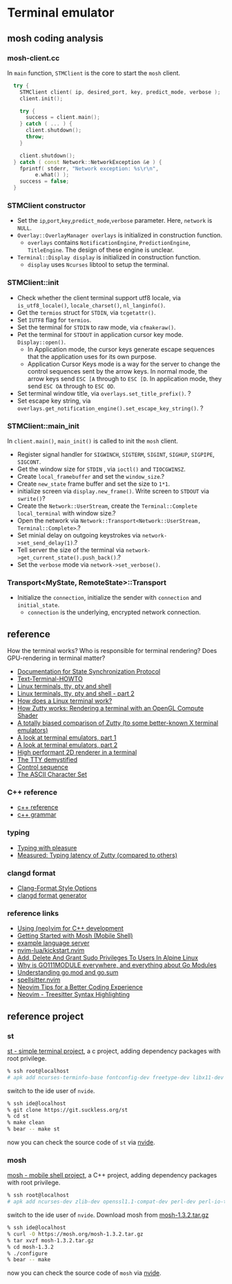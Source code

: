 # Terminal emulator

## mosh coding analysis

### mosh-client.cc

In `main` function, `STMClient` is the core to start the `mosh` client.

```cpp
  try {
    STMClient client( ip, desired_port, key, predict_mode, verbose );
    client.init();

    try {
      success = client.main();
    } catch ( ... ) {
      client.shutdown();
      throw;
    }

    client.shutdown();
  } catch ( const Network::NetworkException &e ) {
    fprintf( stderr, "Network exception: %s\r\n",
	     e.what() );
    success = false;
  }
```

### STMClient constructor

- Set the `ip`,`port`,`key`,`predict_mode`,`verbose` parameter. Here, `network` is `NULL`.
- `Overlay::OverlayManager overlays` is initialized in construction function.
  - `overlays` contains `NotificationEngine`, `PredictionEngine`, `TitleEngine`. The design of these engine is unclear.
- `Terminal::Display display` is initialized in construction function.
  - `display` uses `Ncurses` libtool to setup the terminal.

### STMClient::init

- Check whether the client terminal support utf8 locale, via `is_utf8_locale()`, `locale_charset()`, `nl_langinfo()`.
- Get the `termios` struct for `STDIN`, via `tcgetattr()`.
- Set `IUTF8` flag for `termios`.
- Set the terminal for `STDIN` to raw mode, via `cfmakeraw()`.
- Pet the terminal for `STDOUT` in application cursor key mode. `Display::open()`.
  - In Application mode, the cursor keys generate escape sequences that the application uses for its own purpose.
  - Application Cursor Keys mode is a way for the server to change the control sequences sent by the arrow keys. In normal mode, the arrow keys send `ESC [A` through to `ESC [D`. In application mode, they send `ESC OA` through to `ESC OD`.
- Set terminal window title, via `overlays.set_title_prefix()`. ?
- Set escape key string, via `overlays.get_notification_engine().set_escape_key_string()`. ?

### STMClient::main_init

In `client.main()`, `main_init()` is called to init the `mosh` client.

- Register signal handler for `SIGWINCH`, `SIGTERM`, `SIGINT`, `SIGHUP`, `SIGPIPE`, `SIGCONT`.
- Get the window size for `STDIN` , via `ioctl()` and `TIOCGWINSZ`.
- Create `local_framebuffer` and set the `window_size`.?
- Create `new_state` frame buffer and set the size to `1*1`.
- initialize screen via `display.new_frame()`. Write screen to `STDOUT` via `swrite()`?
- Create the `Network::UserStream`, create the `Terminal::Complete local_terminal` with window size.?
- Open the network via `Network::Transport<Network::UserStream, Terminal::Complete>`.?
- Set minial delay on outgoing keystrokes via `network->set_send_delay(1)`.?
- Tell server the size of the terminal via `network->get_current_state().push_back()`.?
- Set the `verbose` mode via `network->set_verbose()`.

### Transport<MyState, RemoteState>::Transport

- Initialize the `connection`, initialize the sender with `connection` and `initial_state`.
  - `connection` is the underlying, encrypted network connection.

## reference

How the terminal works? Who is responsible for terminal rendering? Does GPU-rendering in terminal matter?

- [Documentation for State Synchronization Protocol](https://github.com/mobile-shell/mosh/issues/1087)
- [Text-Terminal-HOWTO](https://tldp.org/HOWTO/Text-Terminal-HOWTO.html)
- [Linux terminals, tty, pty and shell](https://dev.to/napicella/linux-terminals-tty-pty-and-shell-192e)
- [Linux terminals, tty, pty and shell - part 2](https://dev.to/napicella/linux-terminals-tty-pty-and-shell-part-2-2cb2)
- [How does a Linux terminal work?](https://unix.stackexchange.com/questions/79334/how-does-a-linux-terminal-work)
- [How Zutty works: Rendering a terminal with an OpenGL Compute Shader](https://tomscii.sig7.se/2020/11/How-Zutty-works)
- [A totally biased comparison of Zutty (to some better-known X terminal emulators)](https://tomscii.sig7.se/2020/12/A-totally-biased-comparison-of-Zutty)
- [A look at terminal emulators, part 1](https://lwn.net/Articles/749992/)
- [A look at terminal emulators, part 2](https://lwn.net/Articles/751763/)
- [High performant 2D renderer in a terminal](https://blog.ghaiklor.com/2020/07/27/high-performant-2d-renderer-in-a-terminal/)
- [The TTY demystified](http://www.linusakesson.net/programming/tty/)
- [Control sequence](https://ttssh2.osdn.jp/manual/4/en/about/ctrlseq.html#ESC)
- [The ASCII Character Set](https://www.w3schools.com/charsets/ref_html_ascii.asp#:~:text=The%20ASCII%20Character%20Set&text=ASCII%20is%20a%207%2Dbit,are%20all%20based%20on%20ASCII.)

### C++ reference

- [c++ reference](https://www.cplusplus.com/reference/)
- [c++ grammar](https://www.runoob.com/cplusplus/cpp-modifier-types.html)

### typing

- [Typing with pleasure](https://pavelfatin.com/typing-with-pleasure/)
- [Measured: Typing latency of Zutty (compared to others)](https://tomscii.sig7.se/2021/01/Typing-latency-of-Zutty)

### clangd format

- [Clang-Format Style Options](https://clang.llvm.org/docs/ClangFormatStyleOptions.html)
- [clangd format generator](https://zed0.co.uk/clang-format-configurator/)

### reference links

- [Using (neo)vim for C++ development](https://idie.ru/posts/vim-modern-cpp)
- [Getting Started with Mosh (Mobile Shell)](https://bitlaunch.io/blog/getting-started-with-mosh/)
- [example language server](https://github.com/ChrisAmelia/dotfiles/blob/master/nvim/lua/lsp.lua#L108-L120)
- [nvim-lua/kickstart.nvim](https://github.com/nvim-lua/kickstart.nvim)
- [Add, Delete And Grant Sudo Privileges To Users In Alpine Linux](https://ostechnix.com/add-delete-and-grant-sudo-privileges-to-users-in-alpine-linux/)
- [Why is GO111MODULE everywhere, and everything about Go Modules](https://maelvls.dev/go111module-everywhere/#go111module-with-go-117)
- [Understanding go.mod and go.sum](https://faun.pub/understanding-go-mod-and-go-sum-5fd7ec9bcc34)
- [spellsitter.nvim](https://github.com/lewis6991/spellsitter.nvim)
- [Neovim Tips for a Better Coding Experience](https://alpha2phi.medium.com/neovim-tips-for-a-better-coding-experience-3d0f782f034e)
- [Neovim - Treesitter Syntax Highlighting](https://www.youtube.com/watch?v=hkxPa5w3bZ0)

## reference project

### st

[st - simple terminal project](https://st.suckless.org/), a c project, adding dependency packages with root privilege.

```sh
% ssh root@localhost
# apk add ncurses-terminfo-base fontconfig-dev freetype-dev libx11-dev libxext-dev libxft-dev
```

switch to the ide user of `nvide`.

```sh
% ssh ide@localhost
% git clone https://git.suckless.org/st
% cd st
% make clean
% bear -- make st
```

now you can check the source code of `st` via [nvide](https://github.com/ericwq/nvide).

### mosh

[mosh - mobile shell project](https://mosh.org/), a C++ project, adding dependency packages with root privilege.

```sh
% ssh root@localhost
# apk add ncurses-dev zlib-dev openssl1.1-compat-dev perl-dev perl-io-tty protobuf-dev automake autoconf libtool gzip
```

switch to the ide user of `nvide`. Download mosh from [mosh-1.3.2.tar.gz](https://mosh.org/mosh-1.3.2.tar.gz)

```sh
% ssh ide@localhost
% curl -O https://mosh.org/mosh-1.3.2.tar.gz
% tar xvzf mosh-1.3.2.tar.gz
% cd mosh-1.3.2
% ./configure
% bear -- make
```

now you can check the source code of `mosh` via [nvide](https://github.com/ericwq/nvide).
